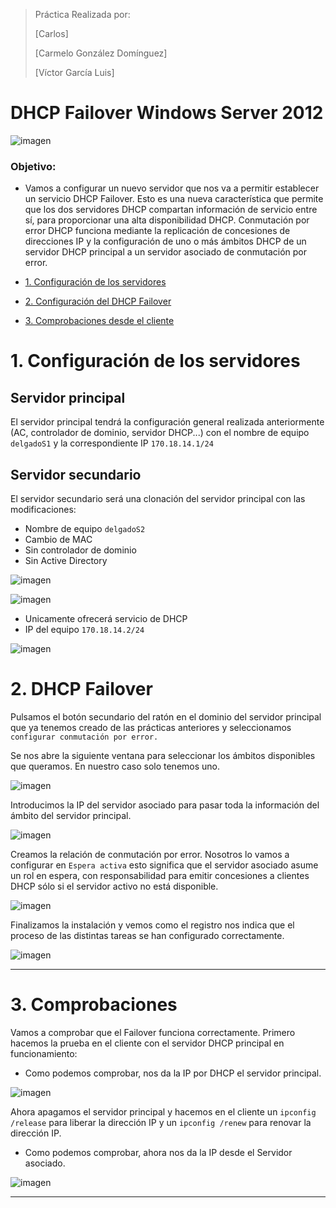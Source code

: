 ﻿
>Práctica Realizada por:
>
>[Carlos]
>
>[Carmelo González Domínguez]
>
>[Víctor García Luis]

# DHCP Failover Windows Server 2012

![imagen](img/01.png)

### Objetivo:

+ Vamos a configurar un nuevo servidor que nos va a permitir establecer un servicio DHCP Failover. Esto es una nueva característica que permite que los dos servidores DHCP compartan información de servicio entre sí, para proporcionar una alta disponibilidad DHCP.
Conmutación por error DHCP funciona mediante la replicación de concesiones de direcciones IP y la configuración de uno o más ámbitos DHCP de un servidor DHCP principal a un servidor asociado de conmutación por error.

- [1. Configuración de los servidores](#1)

- [2. Configuración del DHCP Failover](#2)

- [3. Comprobaciones desde el cliente](#3)

# 1. Configuración de los servidores<a name="1"></a>

## Servidor principal
El servidor principal tendrá la configuración general realizada anteriormente (AC, controlador de dominio, servidor DHCP...) con el nombre de equipo `delgadoS1` y la correspondiente IP `170.18.14.1/24`

## Servidor secundario
El servidor secundario será una clonación del servidor principal con las modificaciones:
- Nombre de equipo `delgadoS2`
- Cambio de MAC
- Sin controlador de dominio
- Sin Active Directory

![imagen](img/el_AC_CD_2.png)

![imagen](img/el_AC_CD.png)

- Unicamente ofrecerá servicio de DHCP
- IP del equipo `170.18.14.2/24`


![imagen](img/ip_s2.png)


# 2. DHCP Failover<a name="2"></a>

Pulsamos el botón secundario del ratón en el dominio del servidor principal que ya tenemos creado de las prácticas anteriores y seleccionamos `configurar conmutación por error.`

Se nos abre la siguiente ventana para seleccionar los ámbitos disponibles que queramos. En nuestro caso solo tenemos uno.

![imagen](img/amb2_conf_error.png)

Introducimos la IP del servidor asociado para pasar toda la información del ámbito del servidor principal.

![imagen](img/add_S2_Conm.png)

Creamos la relación de conmutación por error. Nosotros lo vamos a configurar en `Espera activa` esto significa que el servidor asociado asume un rol en espera, con responsabilidad para emitir concesiones a clientes DHCP sólo si el servidor activo no está disponible.

![imagen](img/failover_conf.png)

Finalizamos la instalación y vemos como el registro nos indica que el proceso de las distintas tareas se han configurado correctamente.

![imagen](img/conf_conm.png)

---

# 3. Comprobaciones<a name="3"></a>

Vamos a comprobar que el Failover funciona correctamente. Primero hacemos la prueba en el cliente con el servidor DHCP principal en funcionamiento:

+ Como podemos comprobar, nos da la IP por DHCP el servidor principal.

![imagen](img/dhcp_server_1.png)

Ahora apagamos el servidor principal y hacemos en el cliente un `ipconfig /release` para liberar la dirección IP y un `ipconfig /renew` para renovar la dirección IP.

+ Como podemos comprobar, ahora nos da la IP desde el Servidor asociado.

![imagen](img/2_servidor_dhcp.png)

---
